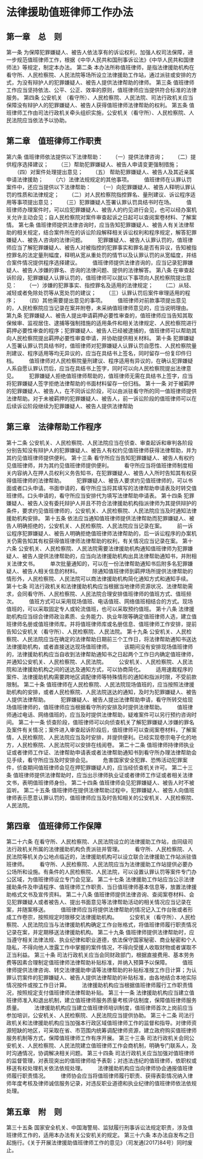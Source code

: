 # 法律援助值班律师工作办法

## 第一章　总　则

第一条 为保障犯罪嫌疑人、被告人依法享有的诉讼权利，加强人权司法保障，进一步规范值班律师工作，根据《中华人民共和国刑事诉讼法》《中华人民共和国律师法》等规定，制定本办法。
第二条 本办法所称值班律师，是指法律援助机构在看守所、人民检察院、人民法院等场所设立法律援助工作站，通过派驻或安排的方式，为没有辩护人的犯罪嫌疑人、被告人提供法律帮助的律师。
第三条 值班律师工作应当坚持依法、公平、公正、效率的原则，值班律师应当提供符合标准的法律服务。
第四条 公安机关 （看守所）、人民检察院、人民法院、司法行政机关应当保障没有辩护人的犯罪嫌疑人、被告人获得值班律师法律帮助的权利。
第五条 值班律师工作由司法行政机关牵头组织实施，公安机关（看守所）、人民检察院、人民法院应当依法予以协助。

## 第二章　值班律师工作职责

第六条 值班律师依法提供以下法律帮助：
　　（一）提供法律咨询；
　　（二）提供程序选择建议；
　　（三）帮助犯罪嫌疑人、被告人申请变更强制措施；
　　（四）对案件处理提出意见；
　　（五） 帮助犯罪嫌疑人、被告人及其近亲属申请法律援助；
　　（六）法律法规规定的其他事项。
　　值班律师在认罪认罚案件中，还应当提供以下法律帮助：
　　（一）向犯罪嫌疑人、被告人释明认罪认罚的性质和法律规定；
　　（二）对人民检察院指控罪名、量刑建议、诉讼程序适用等事项提出意见；
　　（三）犯罪嫌疑人签署认罪认罚具结书时在场。
　　值班律师办理案件时，可以应犯罪嫌疑人、被告人的约见进行会见，也可以经办案机关允许主动会见；自人民检察院对案件审查起诉之日起可以查阅案卷材料、了解案情。
第七条 值班律师提供法律咨询时，应当告知犯罪嫌疑人、被告人有关法律帮助的相关规定，结合案件所在的诉讼阶段解释相关诉讼权利和程序规定，解答犯罪嫌疑人、被告人咨询的法律问题。
　　犯罪嫌疑人、被告人认罪认罚的，值班律师应当了解犯罪嫌疑人、被告人对被指控的犯罪事实和罪名是否有异议，告知被指控罪名的法定量刑幅度，释明从宽从重处罚的情节以及认罪认罚的从宽幅度，并结合案件情况提供程序选择建议。
　　值班律师提供法律咨询的，应当记录犯罪嫌疑人、被告人涉嫌的罪名、咨询的法律问题、提供的法律解答。
第八条 在审查起诉阶段，犯罪嫌疑人认罪认罚的，值班律师可以就以下事项向人民检察院提出意见：
　　（一）涉嫌的犯罪事实、指控罪名及适用的法律规定；
　　（二）从轻、减轻或者免除处罚等从宽处罚的建议；
　　（三）认罪认罚后案件审理适用的程序；
　　（四）其他需要提出意见的事项。
　　值班律师对前款事项提出意见的，人民检察院应当记录在案并附卷，未采纳值班律师意见的，应当说明理由。
第九条 犯罪嫌疑人、被告人提出申请羁押必要性审查的，值班律师应当告知其取保候审、监视居住、逮捕等强制措施的适用条件和相关法律规定、人民检察院进行羁押必要性审查的程序；犯罪嫌疑人、被告人已经被逮捕的，值班律师可以帮助其向人民检察院提出羁押必要性审查申请，并协助提供相关材料。
第十条 犯罪嫌疑人签署认罪认罚具结书时，值班律师对犯罪嫌疑人认罪认罚自愿性、人民检察院量刑建议、程序适用等均无异议的，应当在具结书上签名，同时留存一份复印件归档。
　　值班律师对人民检察院量刑建议、程序适用有异议的，在确认犯罪嫌疑人系自愿认罪认罚后，应当在具结书上签字，同时可以向人民检察院提出法律意见。
　　犯罪嫌疑人拒绝值班律师帮助的，值班律师无需在具结书上签字，应当将犯罪嫌疑人签字拒绝法律帮助的书面材料留存一份归档。
第十一条 对于被羁押的犯罪嫌疑人、被告人，在不同诉讼阶段，可以由派驻看守所的同一值班律师提供法律帮助。对于未被羁押的犯罪嫌疑人、被告人，前一诉讼阶段的值班律师可以在后续诉讼阶段继续为犯罪嫌疑人、被告人提供法律帮助


## 第三章　法律帮助工作程序

第十二条 公安机关、人民检察院、人民法院应当在侦查、审查起诉和审判各阶段分别告知没有辩护人的犯罪嫌疑人、被告人有权约见值班律师获得法律帮助，并为其约见值班律师提供便利。
第十三条 看守所应当告知犯罪嫌疑人、被告人有权约见值班律师，并为其约见值班律师提供便利。
　　看守所应当将值班律师制度相关内容纳入在押人员权利义务告知书，在犯罪嫌疑人、被告人入所时告知其有权获得值班律师的法律帮助。
　　犯罪嫌疑人、被告人要求约见值班律师的，可以书面或者口头申请。书面申请的，看守所应当将其填写的法律帮助申请表及时转交值班律师。口头申请的，看守所应当安排代为填写法律帮助申请表。
第十四条 犯罪嫌疑人、被告人没有委托辩护人并且不符合法律援助机构指派律师为其提供辩护的条件，要求约见值班律师的，公安机关、人民检察院、人民法院应当及时通知法律援助机构安排。
第十五条 依法应当通知值班律师提供法律帮助而犯罪嫌疑人、被告人明确拒绝的，公安机关、人民检察院、人民法院应当记录在案。
　　前一诉讼程序犯罪嫌疑人、被告人明确拒绝值班律师法律帮助的，后一诉讼程序的办案机关仍需告知其有权获得值班律师法律帮助的权利，有关情况应当记录在案。
第十六条 公安机关、人民检察院、人民法院需要法律援助机构通知值班律师为犯罪嫌疑人、被告人提供法律帮助的，应当向法律援助机构出具法律帮助通知书，并附相关法律文书。
　　单次批量通知的，可以在一份法律帮助通知书后附多名犯罪嫌疑人、被告人相关信息的材料。
　　除通知值班律师到羁押场所提供法律帮助的情形外，人民检察院、人民法院可以商法律援助机构简化通知方式和通知手续。
第十七条 司法行政机关和法律援助机构应当根据当地律师资源状况、法律帮助需求，会同看守所、人民检察院、人民法院合理安排值班律师的值班方式、值班频次。
　　值班方式可以采用现场值班、电话值班、网络值班相结合的方式。现场值班的，可以采取固定专人或轮流值班，也可以采取预约值班。
第十八条 法律援助机构应当综合律师政治素质、业务能力、执业年限等确定值班律师人选，建立值班律师名册或值班律师库。并将值班律师库或名册信息、值班律师工作安排，提前告知公安机关（看守所）、人民检察院、人民法院。
第十九条 公安机关、人民检察院、人民法院应当在确定的法律帮助日期前三个工作日，将法律帮助通知书送达法律援助机构，或者直接送达现场值班律师。
　　该期间没有安排现场值班律师的，法律援助机构应当自收到法律帮助通知书之日起两个工作日内确定值班律师，并通知公安机关、人民检察院、人民法院。
　　公安机关、人民检察院、人民法院和法律援助机构之间的送达及通知方式，可以协商简化。
　　适用速裁程序的案件、法律援助机构需要跨地区调配律师等特殊情形的通知和指派时限，不受前款限制。
第二十条 值班律师在人民检察院、人民法院现场值班的，应当按照法律援助机构的安排，或者人民检察院、人民法院送达的通知，及时为犯罪嫌疑人、被告人提供法律帮助。
　　犯罪嫌疑人、被告人提出法律帮助申请，看守所转交给现场值班律师的，值班律师应当根据看守所的安排及时提供法律帮助。
　　值班律师通过电话、网络值班的，应当及时提供法律帮助，疑难案件可以另行预约咨询时间。
第二十一条 侦查阶段，值班律师可以向侦查机关了解犯罪嫌疑人涉嫌的罪名及案件有关情况；案件进入审查起诉阶段后，值班律师可以查阅案卷材料，了解案情，人民检察院、人民法院应当及时安排，并提供便利。已经实现卷宗电子化的地方，人民检察院、人民法院可以安排在线阅卷。
第二十二条 值班律师持律师执业证或者律师工作证、法律帮助申请表或者法律帮助通知书到看守所办理法律帮助会见手续，看守所应当及时安排会见。
　　危害国家安全犯罪、恐怖活动犯罪案件，侦查期间值班律师会见在押犯罪嫌疑人的，应当经侦查机关许可。
第二十三条 值班律师提供法律帮助时，应当出示律师执业证或者律师工作证或者相关法律文书，表明值班律师身份。
第二十四条 值班律师会见犯罪嫌疑人、被告人时不被监听。
第二十五条 值班律师在提供法律帮助过程中，犯罪嫌疑人、被告人向值班律师表示愿意认罪认罚的，值班律师应当及时告知相关的公安机关、人民检察院、人民法院。

## 第四章　值班律师工作保障

第二十六条 在看守所、人民检察院、人民法院设立的法律援助工作站，由同级司法行政机关所属的法律援助机构负责派驻并管理。
　　看守所、人民检察院、人民法院等机关办公地点临近的，法律援助机构可以设立联合法律援助工作站派驻值班律师。
　　看守所、人民检察院、人民法院应当为法律援助工作站提供必要办公场所和设施。有条件的人民检察院、人民法院，可以设置认罪认罚等案件专门办公区域，为值班律师设立专门会见室。
第二十七条 法律援助工作站应当公示法律援助条件及申请程序、值班律师工作职责、当日值班律师基本信息等，放置法律援助格式文书及宣传资料。
第二十八条 值班律师提供法律咨询、查阅案卷材料、会见犯罪嫌疑人或者被告人、提出书面意见等法律帮助活动的相关情况应当记录在案，并随案移送。
　　值班律师应当将提供法律帮助的情况记入工作台账或者形成工作卷宗，按照规定时限移交法律援助机构。
　　公安机关（看守所）、人民检察院、人民法院应当与法律援助机构确定工作台账格式，将值班律师履行职责情况记录在案，并定期移送法律援助机构。
第二十九条 值班律师提供法律帮助时，应当遵守相关法律法规、执业纪律和职业道德，依法保守国家秘密、商业秘密和个人隐私，不得向他人泄露工作中掌握的案件情况，不得向受援人收取财物或者谋取不正当利益。
第三十条 司法行政机关应当会同财政部门，根据直接费用、基本劳务费等因素合理制定值班律师法律帮助补贴标准，并纳入预算予以保障。
　　值班律师提供法律咨询、转交法律援助申请等法律帮助的补贴标准按工作日计算；为认罪认罚案件的犯罪嫌疑人、被告人提供法律帮助的补贴标准，由各地结合本地实际情况按件或按工作日计算。
　　法律援助机构应当根据值班律师履行工作职责情况，按照规定支付值班律师法律帮助补贴。
第三十一条 法律援助机构应当建立值班律师准入和退出机制，建立值班律师服务质量考核评估制度，保障值班律师服务质量。
　　法律援助机构应当建立值班律师培训制度，值班律师首次上岗前应当参加培训，公安机关、人民检察院、人民法院应当提供协助。
第三十二条 司法行政机关和法律援助机构应当加强本行政区域值班律师工作的监督和指导。对律师资源短缺的地区，可采取在省、市范围内统筹调配律师资源，建立政府购买值班律师服务机制等方式，保障值班律师工作有序开展。
第三十三条 司法行政机关会同公安机关、人民检察院、人民法院建立值班律师工作会商机制，明确专门联系人，及时沟通情况，协调解决相关问题。
第三十四条 司法行政机关应当加强对值班律师的监督管理，对表现突出的值班律师给予表彰；对违法违纪的值班律师，依职权或移送有权处理机关依法依规处理。
　　法律援助机构应当向律师协会通报值班律师履行职责情况。
　　律师协会应当将值班律师履行职责、获得表彰情况纳入律师年度考核及律师诚信服务记录，对违反职业道德和执业纪律的值班律师依法依规处理。

## 第五章　附　则

第三十五条 国家安全机关、中国海警局、监狱履行刑事诉讼法规定职责，涉及值班律师工作的，适用本办法有关公安机关的规定。
第三十六条 本办法自发布之日起施行。《关于开展法律援助值班律师工作的意见》（司发通[2017]84号）同时废止。